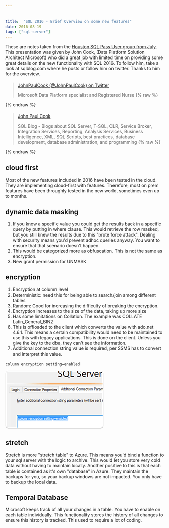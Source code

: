 ```yaml
---


title:  "SQL 2016 - Brief Overview on some new features"
date: 2016-08-19
tags: ["sql-server"]
---
```


These are notes taken from the [Houston SQL Pass User group from July](http://houston.sqlpass.org/Home.aspx?EventID=5496). This presentation was given by John Cook, (Data Platform Solution Architect Microsoft) who did a great job with limited time on providing some great details on the new functionality with SQL 2016. To follow him, take a look at sqlblog.com where he posts or follow him on twitter. Thanks to him for the overview.

> ####
> [JohnPaulCook (@JohnPaulCook) on Twitter](https://twitter.com/intent/user?screen_name=JohnPaulCook)
>
> Microsoft Data Platform specialist and Registered Nurse
{% raw %}
 <script data-preserve-html-node="true" async=" src="platform.js" charset="UTF-8"></script>
{% endraw %}

> ####
> [John Paul Cook](http://sqlblog.com/blogs/john_paul_cook/)
>
> SQL Blog - Blogs about SQL Server, T-SQL, CLR, Service Broker, Integration Services, Reporting, Analysis Services, Business Intelligence, XML, SQL Scripts, best practices, database development, database administration, and programming
{% raw %}
 <script data-preserve-html-node="true" async=" src="platform.js" charset="UTF-8"></script>
{% endraw %}


## cloud first

Most of the new features included in 2016 have been tested in the cloud. They are implementing cloud-first with features. Therefore, most on prem features have been throughly tested in the new world, sometimes even up to months.

## dynamic data masking

1.  If you know a specific value you could get the results back in a specific query by putting in where clause. This would retrieve the row masked, but you still knew the results due to this "brute force attack". Dealing with security means you'd prevent adhoc queries anyway. You want to ensure that that scenario doesn't happen.
2.  This would be categorized more as obfuscation. This is not the same as encryption.
3.  New grant permission for UNMASK

## encryption

1.  Encryption at column level
2.  Deterministic: need this for being able to search/join among different tables
3.  Random: Good for increasing the difficulty of breaking the encryption.
4.  Encryption increases to the size of the data, taking up more size
5.  Has some limitations on Collation. The example was COLLATE Latin_General_BIN2
6.  This is offloaded to the client which converts the value with ado.net 4.6.1. This means a certain compatibility would need to be maintained to use this with legacy applications. This is done on the client. Unless you give the key to the dba, they can't see the information.
7.  Additional connection string value is required, per SSMS has to convert and interpret this value.

`column encryption setting=enabled`

![encryption](/assets/img/encryption.png)

## stretch

Stretch is more "stretch table" to Azure. This means you'd bind a function to your sql server with the logic to archive. This would let you store very cold data without having to maintain locally.
Another positive to this is that each table is contained as it's own "database" in Azure. They maintain the backups for you, so your backup windows are not impacted. You only have to backup the local data.

## Temporal Database

Microsoft keeps track of all your changes in a table. You have to enable on each table individually. This functionality stores the history of all changes to ensure this history is tracked. This used to require a lot of coding.
